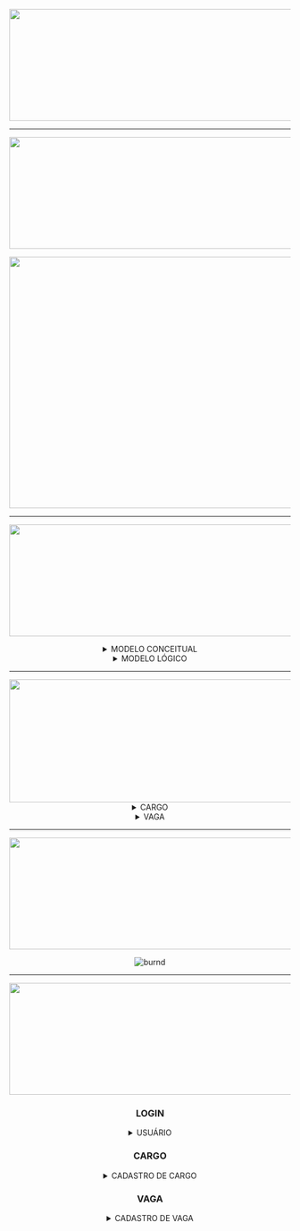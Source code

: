 [//]: # (CAPA 2° SPRINT)

<div align="center">

<img src = "https://user-images.githubusercontent.com/101594950/194688639-adbdce0c-e1ea-4860-abd4-b50f0a7f5de8.png" width="800" height="200" /> <br>
  
<hr>

[//]: # (CAPA BACKLOG DA SPRINT)

<img src = "https://user-images.githubusercontent.com/101594950/190470772-8df0141f-2bc7-4aa0-a361-7d501a8c4cb9.png" width="800" height="200" /> <br>


<img src = "https://user-images.githubusercontent.com/101594950/194714542-564633f4-e053-4c89-88ad-2fc6b50d7155.jpeg" width="1000" height="450" /> <br>

<hr>
 
<img src = "https://user-images.githubusercontent.com/101594950/190927311-c45a9a2e-f842-4808-bd11-3aae2a7377c9.png" width="900" height="200" /> <br>
  
<details>
  
<summary> MODELO CONCEITUAL </summary>
  
<br>
  
![modelagemFinal](https://user-images.githubusercontent.com/101594950/194715022-a4b6c7ea-5488-4289-8508-291294453158.jpeg)
  
</summary>
  
</details>

<details> 
  <summary> MODELO LÓGICO </summary>
  
  ![ModeloLogico2 jpg](https://user-images.githubusercontent.com/101594950/194786325-a649b49f-f9a5-4d65-b561-824df828d2ba.png)

  </summary>
</details>
  
<hr>

<img src = "https://user-images.githubusercontent.com/101594950/190471142-ead516a1-da58-4a01-879a-eb710026ce4f.png" width="800" height="220" />
 
 <details> <summary> CARGO </summary> 
  
  ### CADASTRO DO CARGO
  
  ![cargo1](https://user-images.githubusercontent.com/101594950/194789424-ae62b2ee-c024-4725-9969-2cf1773ba4c5.png)
  
  ### CONFIRMAÇÃO DE CADASTRO
  
  ![cargo2](https://user-images.githubusercontent.com/101594950/194789388-5e3738a7-0164-4887-bc39-9da619fdf3a5.png)

  </summary>
  
  </details>
 
 <details>

 <summary> VAGA </summary><br>
  
 ## CADASTRO DE VAGA <br> 
  
 <div align="center">
 
 ![vaga1 1](https://user-images.githubusercontent.com/101594950/194718294-7917948c-a2a6-42a2-8fb0-062988d1c493.png)
 
 ![vaga1](https://user-images.githubusercontent.com/101594950/194718203-e0ed2e20-82ae-4871-aaaf-1193a8f86451.png)

 </div>
  
 ## Finalizado <br>
  
 <div align="center">
 
  ![vaga2](https://user-images.githubusercontent.com/101594950/194718356-0dd4a261-5e09-4ef5-afe5-fb47ef0c1702.png)

 </details>
   
  <hr>
  <div align="center">
   
  <img src = "https://user-images.githubusercontent.com/101594950/190472217-16afc4a5-bbf4-4073-a0ae-4d122b896dfc.png" width="800" height="200" /> <br>
 
![burnd](https://user-images.githubusercontent.com/101594950/194786519-a3758f70-7764-424d-b288-c1f2d1f24c06.png)

  <hr>

  <img src = "https://user-images.githubusercontent.com/101594950/190481974-a6584ad8-9cd7-447b-8678-9ce2fa191fa9.png" width="800" height="200" /> <br>
    
### LOGIN 
<details>  
  
  <summary> USUÁRIO </summary>
  
  ![Login](https://user-images.githubusercontent.com/101594950/194787397-bd2f8c5f-7e80-433b-88bb-7fb607a07761.gif)
  
</details>
  
### CARGO

<details> <summary> CADASTRO DE CARGO </summary> 
  
  ![Cargo](https://user-images.githubusercontent.com/101594950/194787693-18f65430-055a-4a1d-99e3-e40fe8e865b4.gif)
 
  </summary> </details>
 
</div>

### VAGA

<details>
<summary> CADASTRO DE VAGA </summary>
  
  ![Vaga](https://user-images.githubusercontent.com/101594950/194788222-03672f43-10db-4557-84c5-ae6ab25b50e9.gif)

  </summary>
</details>
